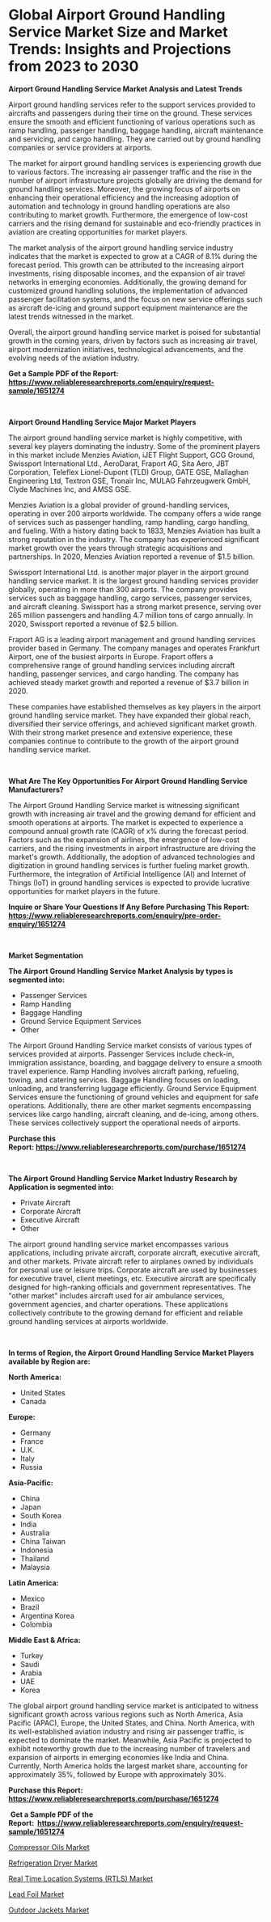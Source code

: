 <p><h1>Global Airport Ground Handling Service Market Size and Market Trends: Insights and Projections from 2023 to 2030</h1></p><p><strong>Airport Ground Handling Service Market Analysis and Latest Trends</strong></p>
<p><p>Airport ground handling services refer to the support services provided to aircrafts and passengers during their time on the ground. These services ensure the smooth and efficient functioning of various operations such as ramp handling, passenger handling, baggage handling, aircraft maintenance and servicing, and cargo handling. They are carried out by ground handling companies or service providers at airports.</p><p>The market for airport ground handling services is experiencing growth due to various factors. The increasing air passenger traffic and the rise in the number of airport infrastructure projects globally are driving the demand for ground handling services. Moreover, the growing focus of airports on enhancing their operational efficiency and the increasing adoption of automation and technology in ground handling operations are also contributing to market growth. Furthermore, the emergence of low-cost carriers and the rising demand for sustainable and eco-friendly practices in aviation are creating opportunities for market players.</p><p>The market analysis of the airport ground handling service industry indicates that the market is expected to grow at a CAGR of 8.1% during the forecast period. This growth can be attributed to the increasing airport investments, rising disposable incomes, and the expansion of air travel networks in emerging economies. Additionally, the growing demand for customized ground handling solutions, the implementation of advanced passenger facilitation systems, and the focus on new service offerings such as aircraft de-icing and ground support equipment maintenance are the latest trends witnessed in the market.</p><p>Overall, the airport ground handling service market is poised for substantial growth in the coming years, driven by factors such as increasing air travel, airport modernization initiatives, technological advancements, and the evolving needs of the aviation industry.</p></p>
<p><strong>Get a Sample PDF of the Report:&nbsp; <a href="https://www.reliableresearchreports.com/enquiry/request-sample/1651274">https://www.reliableresearchreports.com/enquiry/request-sample/1651274</a></strong></p>
<p>&nbsp;</p>
<p><strong>Airport Ground Handling Service Major Market Players</strong></p>
<p><p>The airport ground handling service market is highly competitive, with several key players dominating the industry. Some of the prominent players in this market include Menzies Aviation, iJET Flight Support, GCG Ground, Swissport International Ltd., AeroDarat, Fraport AG, Sita Aero, JBT Corporation, Teleflex Lionel-Dupont (TLD) Group, GATE GSE, Mallaghan Engineering Ltd, Textron GSE, Tronair Inc, MULAG Fahrzeugwerk GmbH, Clyde Machines Inc, and AMSS GSE.</p><p>Menzies Aviation is a global provider of ground-handling services, operating in over 200 airports worldwide. The company offers a wide range of services such as passenger handling, ramp handling, cargo handling, and fueling. With a history dating back to 1833, Menzies Aviation has built a strong reputation in the industry. The company has experienced significant market growth over the years through strategic acquisitions and partnerships. In 2020, Menzies Aviation reported a revenue of $1.5 billion.</p><p>Swissport International Ltd. is another major player in the airport ground handling service market. It is the largest ground handling services provider globally, operating in more than 300 airports. The company provides services such as baggage handling, cargo services, passenger services, and aircraft cleaning. Swissport has a strong market presence, serving over 265 million passengers and handling 4.7 million tons of cargo annually. In 2020, Swissport reported a revenue of $2.5 billion.</p><p>Fraport AG is a leading airport management and ground handling services provider based in Germany. The company manages and operates Frankfurt Airport, one of the busiest airports in Europe. Fraport offers a comprehensive range of ground handling services including aircraft handling, passenger services, and cargo handling. The company has achieved steady market growth and reported a revenue of $3.7 billion in 2020.</p><p>These companies have established themselves as key players in the airport ground handling service market. They have expanded their global reach, diversified their service offerings, and achieved significant market growth. With their strong market presence and extensive experience, these companies continue to contribute to the growth of the airport ground handling service market.</p></p>
<p>&nbsp;</p>
<p><strong>What Are The Key Opportunities For Airport Ground Handling Service Manufacturers?</strong></p>
<p><p>The Airport Ground Handling Service market is witnessing significant growth with increasing air travel and the growing demand for efficient and smooth operations at airports. The market is expected to experience a compound annual growth rate (CAGR) of x% during the forecast period. Factors such as the expansion of airlines, the emergence of low-cost carriers, and the rising investments in airport infrastructure are driving the market's growth. Additionally, the adoption of advanced technologies and digitization in ground handling services is further fueling market growth. Furthermore, the integration of Artificial Intelligence (AI) and Internet of Things (IoT) in ground handling services is expected to provide lucrative opportunities for market players in the future.</p></p>
<p><strong>Inquire or Share Your Questions If Any Before Purchasing This Report: <a href="https://www.reliableresearchreports.com/enquiry/pre-order-enquiry/1651274">https://www.reliableresearchreports.com/enquiry/pre-order-enquiry/1651274</a></strong></p>
<p>&nbsp;</p>
<p><strong>Market Segmentation</strong></p>
<p><strong>The Airport Ground Handling Service Market Analysis by types is segmented into:</strong></p>
<p><ul><li>Passenger Services</li><li>Ramp Handling</li><li>Baggage Handling</li><li>Ground Service Equipment Services</li><li>Other</li></ul></p>
<p><p>The Airport Ground Handling Service market consists of various types of services provided at airports. Passenger Services include check-in, immigration assistance, boarding, and baggage delivery to ensure a smooth travel experience. Ramp Handling involves aircraft parking, refueling, towing, and catering services. Baggage Handling focuses on loading, unloading, and transferring luggage efficiently. Ground Service Equipment Services ensure the functioning of ground vehicles and equipment for safe operations. Additionally, there are other market segments encompassing services like cargo handling, aircraft cleaning, and de-icing, among others. These services collectively support the operational needs of airports.</p></p>
<p><strong>Purchase this Report:&nbsp;<a href="https://www.reliableresearchreports.com/purchase/1651274">https://www.reliableresearchreports.com/purchase/1651274</a></strong></p>
<p>&nbsp;</p>
<p><strong>The Airport Ground Handling Service Market Industry Research by Application is segmented into:</strong></p>
<p><ul><li>Private Aircraft</li><li>Corporate Aircraft</li><li>Executive Aircraft</li><li>Other</li></ul></p>
<p><p>The airport ground handling service market encompasses various applications, including private aircraft, corporate aircraft, executive aircraft, and other markets. Private aircraft refer to airplanes owned by individuals for personal use or leisure trips. Corporate aircraft are used by businesses for executive travel, client meetings, etc. Executive aircraft are specifically designed for high-ranking officials and government representatives. The "other market" includes aircraft used for air ambulance services, government agencies, and charter operations. These applications collectively contribute to the growing demand for efficient and reliable ground handling services at airports worldwide.</p></p>
<p>&nbsp;</p>
<p><strong>In terms of Region, the Airport Ground Handling Service Market Players available by Region are:</strong></p>
<p>
    <p> <strong> North America: </strong>
        <ul>
            <li>United States</li>
            <li>Canada</li>
        </ul>
        </p> 
    <p> <strong> Europe: </strong>
        <ul>
            <li>Germany</li>
            <li>France</li>
            <li>U.K.</li>
            <li>Italy</li>
            <li>Russia</li>
        </ul>
        </p> 
    <p> <strong> Asia-Pacific: </strong>
        <ul>
            <li>China</li>
            <li>Japan</li>
            <li>South Korea</li>
            <li>India</li>
            <li>Australia</li>
            <li>China Taiwan</li>
            <li>Indonesia</li>
            <li>Thailand</li>
            <li>Malaysia</li>
        </ul>
        </p> 
    <p> <strong> Latin America: </strong>
        <ul>
            <li>Mexico</li>
            <li>Brazil</li>
            <li>Argentina Korea</li>
            <li>Colombia</li>
        </ul>
        </p> 
    <p> <strong> Middle East & Africa: </strong>
        <ul>
            <li>Turkey</li>
            <li>Saudi</li>
            <li>Arabia</li>
            <li>UAE</li>
            <li>Korea</li>
        </ul>
    </p>
    </p>
<p><p>The global airport ground handling service market is anticipated to witness significant growth across various regions such as North America, Asia Pacific (APAC), Europe, the United States, and China. North America, with its well-established aviation industry and rising air passenger traffic, is expected to dominate the market. Meanwhile, Asia Pacific is projected to exhibit noteworthy growth due to the increasing number of travelers and expansion of airports in emerging economies like India and China. Currently, North America holds the largest market share, accounting for approximately 35%, followed by Europe with approximately 30%.</p></p>
<p><strong>Purchase this Report: <a href="https://www.reliableresearchreports.com/purchase/1651274">https://www.reliableresearchreports.com/purchase/1651274</a></strong></p>
<p>&nbsp;<strong>Get a Sample PDF of the Report:&nbsp;&nbsp;<a href="https://www.reliableresearchreports.com/enquiry/request-sample/1651274">https://www.reliableresearchreports.com/enquiry/request-sample/1651274</a></strong></p>
<p><strong></strong></p>
<p><p><a href="https://www.linkedin.com/pulse/compressor-oils-market-challenges-opportunities-growth/">Compressor Oils Market</a></p><p><a href="https://www.linkedin.com/pulse/refrigeration-dryer-market-research-report-provides-thorough-32o1e/">Refrigeration Dryer Market</a></p><p><a href="https://www.linkedin.com/pulse/decoding-real-time-location-systems-rtls/">Real Time Location Systems (RTLS) Market</a></p><p><a href="https://medium.com/@amyjacobi1918/lead-foil-market-size-growth-forecast-2023-2030-d207b49ba87a">Lead Foil Market</a></p><p><a href="https://medium.com/@maryg156987/outdoor-jackets-market-size-growth-forecast-2023-2030-05a52f224da6">Outdoor Jackets Market</a></p></p>